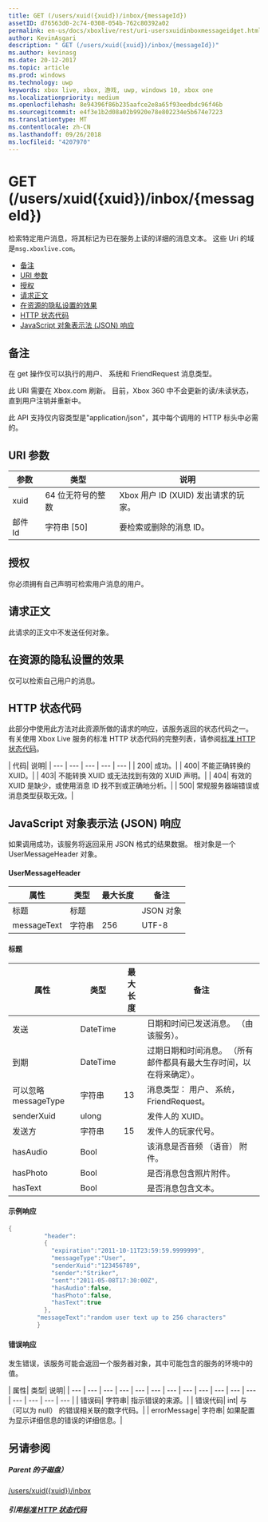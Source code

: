 ```yaml
---
title: GET (/users/xuid({xuid})/inbox/{messageId})
assetID: d76563d0-2c74-0308-054b-762c80392a02
permalink: en-us/docs/xboxlive/rest/uri-usersxuidinboxmessageidget.html
author: KevinAsgari
description: " GET (/users/xuid({xuid})/inbox/{messageId})"
ms.author: kevinasg
ms.date: 20-12-2017
ms.topic: article
ms.prod: windows
ms.technology: uwp
keywords: xbox live, xbox, 游戏, uwp, windows 10, xbox one
ms.localizationpriority: medium
ms.openlocfilehash: 8e94396f86b235aafce2e8a65f93eedbdc96f46b
ms.sourcegitcommit: e4f3e1b2d08a02b9920e78e802234e5b674e7223
ms.translationtype: MT
ms.contentlocale: zh-CN
ms.lasthandoff: 09/26/2018
ms.locfileid: "4207970"
---
```

# <a name="get-usersxuidxuidinboxmessageid"></a>GET (/users/xuid({xuid})/inbox/{messageId})
检索特定用户消息，将其标记为已在服务上读的详细的消息文本。
这些 Uri 的域是`msg.xboxlive.com`。

  * [备注](#ID4EV)
  * [URI 参数](#ID4EEB)
  * [授权](#ID4ERB)
  * [请求正文](#ID4E3B)
  * [在资源的隐私设置的效果](#ID4EJC)
  * [HTTP 状态代码](#ID4EUC)
  * [JavaScript 对象表示法 (JSON) 响应](#ID4EUE)

<a id="ID4EV"></a>


## <a name="remarks"></a>备注

在 get 操作仅可以执行的用户、 系统和 FriendRequest 消息类型。

此 URI 需要在 Xbox.com 刷新。 目前，Xbox 360 中不会更新的读/未读状态，直到用户注销并重新中。

此 API 支持仅内容类型是"application/json"，其中每个调用的 HTTP 标头中必需的。

<a id="ID4EEB"></a>


## <a name="uri-parameters"></a>URI 参数

| 参数| 类型| 说明|
| --- | --- | --- |
| xuid | 64 位无符号的整数 | Xbox 用户 ID (XUID) 发出请求的玩家。 |
| 邮件 Id | 字符串 [50] | 要检索或删除的消息 ID。 |

<a id="ID4ERB"></a>


## <a name="authorization"></a>授权

你必须拥有自己声明可检索用户消息的用户。

<a id="ID4E3B"></a>


## <a name="request-body"></a>请求正文

此请求的正文中不发送任何对象。

<a id="ID4EJC"></a>


## <a name="effect-of-privacy-settings-on-resource"></a>在资源的隐私设置的效果

仅可以检索自己用户的消息。

<a id="ID4EUC"></a>


## <a name="http-status-codes"></a>HTTP 状态代码

此部分中使用此方法对此资源所做的请求的响应，该服务返回的状态代码之一。 有关使用 Xbox Live 服务的标准 HTTP 状态代码的完整列表，请参阅[标准 HTTP 状态代码](../../additional/httpstatuscodes.md)。

| 代码| 说明|
| --- | --- | --- | --- | --- |
| 200| 成功。|
| 400| 不能正确转换的 XUID。|
| 403| 不能转换 XUID 或无法找到有效的 XUID 声明。|
| 404| 有效的 XUID 是缺少，或使用消息 ID 找不到或正确地分析。|
| 500| 常规服务器端错误或消息类型获取无效。|

<a id="ID4EUE"></a>


## <a name="javascript-object-notation-json-response"></a>JavaScript 对象表示法 (JSON) 响应

如果调用成功，该服务将返回采用 JSON 格式的结果数据。 根对象是一个 UserMessageHeader 对象。

#### <a name="usermessageheader"></a>UserMessageHeader

| 属性| 类型| 最大长度| 备注|
| --- | --- | --- | --- |
| 标题| 标题|  | JSON 对象|
| messageText| 字符串| 256| UTF-8|

#### <a name="header"></a>标题

| 属性| 类型| 最大长度| 备注|
| --- | --- | --- | --- |
| 发送| DateTime|  | 日期和时间已发送消息。 （由该服务）。|
| 到期| DateTime|  | 过期日期和时间消息。 （所有邮件都具有最大生存时间，以在将来确定）。|
| 可以忽略 messageType| 字符串| 13| 消息类型： 用户、 系统，FriendRequest。|
| senderXuid| ulong|  | 发件人的 XUID。|
| 发送方| 字符串| 15| 发件人的玩家代号。|
| hasAudio| Bool|  | 该消息是否音频 （语音） 附件。|
| hasPhoto| Bool|  | 是否消息包含照片附件。|
| hasText| Bool|  | 是否消息包含文本。|

#### <a name="sample-response"></a>示例响应

```cpp
{
          "header":
          {
            "expiration":"2011-10-11T23:59:59.9999999",
            "messageType":"User",
            "senderXuid":"123456789",
            "sender":"Striker",
            "sent":"2011-05-08T17:30:00Z",
            "hasAudio":false,
            "hasPhoto":false,
            "hasText":true
          },
        "messageText":"random user text up to 256 characters"
        }

```

#### <a name="error-response"></a>错误响应

发生错误，该服务可能会返回一个服务器对象，其中可能包含的服务的环境中的值。

| 属性| 类型| 说明|
| --- | --- | --- | --- | --- | --- | --- | --- | --- | --- | --- | --- | --- | --- | --- | --- |
| 错误码| 字符串| 指示错误的来源。|
| 错误代码| int| 与 （可以为 null） 的错误相关联的数字代码。|
| errorMessage| 字符串| 如果配置为显示详细信息的错误的详细信息。|

<a id="ID4E3DAC"></a>


## <a name="see-also"></a>另请参阅

<a id="ID4E5DAC"></a>


##### <a name="parent"></a>Parent 的子磁盘）  

[/users/xuid({xuid})/inbox](uri-usersxuidinbox.md)


<a id="ID4EMEAC"></a>


##### <a name="reference--standard-http-status-codesadditionalhttpstatuscodesmd"></a>引用[标准 HTTP 状态代码](../../additional/httpstatuscodes.md)
